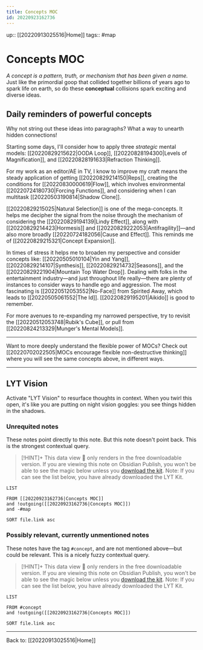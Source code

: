 ```yaml
---
title: Concepts MOC
id: 20220923162736
---
```

up:: [[20220913025516|Home]]
tags:: #map

# Concepts MOC
*A concept is a pattern, truth, or mechanism that has been given a name.*
Just like the primordial goop that collided together billions of years ago to spark life on earth, so do these **conceptual** collisions spark exciting and diverse ideas. 

## Daily reminders of powerful concepts
Why not string out these ideas into paragraphs? What a way to unearth hidden connections!

Starting some days, I'll consider how to apply three *strategic* mental models: [[20220829215622|OODA Loop]], [[20220828194300|Levels of Magnification]], and [[20220828191633|Refraction Thinking]].

For my work as an editor/AE in TV, I know to improve my craft means the steady application of getting [[20220829214150|Reps]], creating the conditions for [[20220830000619|Flow]], which involves environmental  [[20220724180730|Forcing Functions]], and considering when I can multitask [[20220503190814|Shadow Clone]]. 

[[20220829215025|Natural Selection]] is one of the mega-concepts. It helps me decipher the signal from the noise through the mechanism of considering the [[20220829194139|Lindy Effect]], along with [[20220829214423|Hormesis]] and [[20220829222053|Antifragility]]—and also more broadly [[20220724182056|Cause and Effect]]. This reminds me of [[20220829215321|Concept Expansion]].

In times of stress it helps me to broaden my perspective and consider concepts like: [[20220505010104|Yin and Yang]], [[20220829214107|Synthesis]], [[20220829214732|Seasons]], and the [[20220829221904|Mountain Top Water Drop]]. Dealing with folks in the entertainment industry—and just throughout life really—there are plenty of instances to consider ways to handle ego and aggression. The most fascinating is [[20220512053552|No-Face]] from Spirited Away, which leads to [[20220505061552|The Id]]. [[20220829195201|Aikido]] is good to remember.

For more avenues to re-expanding my narrowed perspective, try to revisit the [[20220512053748|Rubik's Cube]], or pull from [[20220824213329|Munger's Mental Models]].

---

Want to more deeply understand the flexible power of MOCs? Check out [[20220702022505|MOCs encourage flexible non-destructive thinking]] where you will see the same concepts above, in different ways.

---

## LYT Vision
Activate "LYT Vision" to resurface thoughts in context. When you twirl this open, it's like you are putting on night vision goggles: you see things hidden in the shadows.

### Unrequited notes
These notes point directly to this note. But this note doesn't point back.
This is the strongest contextual query.

> [!HINT]+ This data view 🔬 only renders in the free downloadable version.
> If you are viewing this note on Obsidian Publish, you won't be able to see the magic below unless you [download the kit](https://www.linkingyourthinking.com/download-lyt-kit).
> Note: If you can see the list below, you have already downloaded the LYT Kit.

```dataview
LIST

FROM [[20220923162736|Concepts MOC]]
and !outgoing([[20220923162736|Concepts MOC]])
and -#map

SORT file.link asc
```


### Possibly relevant, currently unmentioned notes
These notes have the tag `#concept`, and are not mentioned above—but could be relevant.
This is a nicely fuzzy contextual query.

> [!HINT]+ This data view 🔬 only renders in the free downloadable version.
> If you are viewing this note on Obsidian Publish, you won't be able to see the magic below unless you [download the kit](https://www.linkingyourthinking.com/download-lyt-kit).
> Note: If you can see the list below, you have already downloaded the LYT Kit.

```dataview
LIST 

FROM #concept
and !outgoing([[20220923162736|Concepts MOC]])

SORT file.link asc
```

---

Back to: [[20220913025516|Home]]